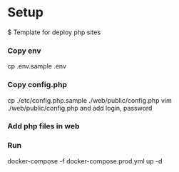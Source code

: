 # Setup
$ Template for deploy php sites

### Copy env
cp .env.sample .env

### Copy config.php
cp ./etc/config.php.sample ./web/public/config.php
vim ./web/public/config.php
and add login, password

### Add php files in web

### Run
docker-compose -f docker-compose.prod.yml up -d

